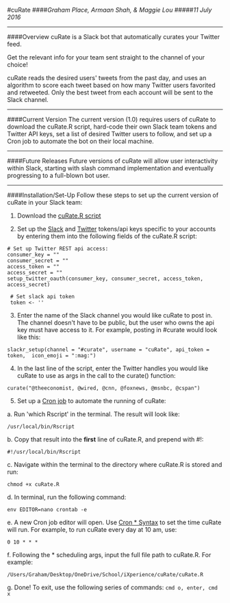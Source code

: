 #cuRate
####*Graham Place, Armaan Shah, & Maggie Lou*
#####*11 July 2016*

***
####Overview
cuRate is a Slack bot that automatically curates your Twitter feed. 

Get the relevant info for your team sent straight to the channel of your choice! 

cuRate reads the desired users' tweets from the past day, and uses an algorithm to score each tweet based on how many Twitter users favorited and retweeted. Only the best tweet from each account will be sent to the Slack channel. 

***
####Current Version
The current version (1.0) requires users of cuRate to download the cuRate.R script, hard-code their own Slack team tokens and Twitter API keys, set a list of desired Twitter users to follow, and set up a Cron job to automate the bot on their local machine. 

***
####Future Releases
Future versions of cuRate will allow user interactivity within Slack, starting with slash command implementation and eventually progressing to a full-blown bot user.

***
####Installation/Set-Up
Follow these steps to set up the current version of cuRate in your Slack team:

1) Download the [cuRate.R script](https://github.com/armaanshah96/cuRate/blob/master/cuRate.R)

2) Set up the [Slack](https://api.slack.com/tokens) and [Twitter](https://dev.twitter.com/rest/public) tokens/api keys specific to your accounts by entering them into the following fields of the cuRate.R script:
```{r}
# Set up Twitter REST api access:
consumer_key = ""
consumer_secret = ""
access_token = ""
access_secret = ""
setup_twitter_oauth(consumer_key, consumer_secret, access_token, access_secret)
```
```{r}
 # Set slack api token 
 token <- ''
```
3) Enter the name of the Slack channel you would like cuRate to post in. The channel doesn't have to be public, but the user who owns the api key must have access to it. For example, posting in #curate would look like this:
```{r}
slackr_setup(channel = "#curate", username = "cuRate", api_token = token,  icon_emoji = ":mag:")
```
4) In the last line of the script, enter the Twitter handles you would like cuRate to use as args in the call to the curate() function: 
```{r}
curate("@theeconomist, @wired, @cnn, @foxnews, @msnbc, @cspan")
```
5) Set up a [Cron job](http://www.techradar.com/how-to/computing/apple/terminal-101-creating-cron-jobs-1305651) to automate the running of cuRate:
   
 a. Run 'which Rscript' in the terminal. The result will look like: 

  ```
  /usr/local/bin/Rscript
  ```
  
 b. Copy that result into the **first** line of cuRate.R, and prepend with #!:

  ```
 #!/usr/local/bin/Rscript
  ```
  
c. Navigate within the terminal to the directory where cuRate.R is stored and run:

  ```
  chmod +x cuRate.R
  ```
  
d. In terminal, run the following command: 
  
  ```
  env EDITOR=nano crontab -e
  ```
  
e. A new Cron job editor will open. Use [Cron * Syntax](http://www.techradar.com/how-to/computing/apple/terminal-101-creating-cron-jobs-1305651) to set the time cuRate will run. For example, to run cuRate every day at 10 am, use:

  ```0 10 * * * ```
    
f. Following the * scheduling args, input the full file path to cuRate.R. For example:  

  ```
  /Users/Graham/Desktop/OneDrive/School/iXperience/cuRate/cuRate.R
  ```

g. Done! To exit, use the following series of commands:  ```cmd o, enter, cmd x ```
    
